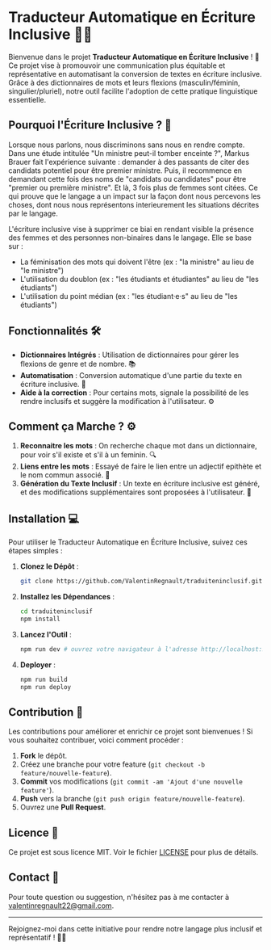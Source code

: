 # Traducteur Automatique en Écriture Inclusive 🌈✨

Bienvenue dans le projet **Traducteur Automatique en Écriture Inclusive** ! 🎉 Ce projet vise à promouvoir une communication plus équitable et représentative en automatisant la conversion de textes en écriture inclusive. Grâce à des dictionnaires de mots et leurs flexions (masculin/féminin, singulier/pluriel), notre outil facilite l'adoption de cette pratique linguistique essentielle.

## Pourquoi l'Écriture Inclusive ? 🤔

Lorsque nous parlons, nous discriminons sans nous en rendre compte. Dans une étude intitulée "Un ministre peut-il tomber enceinte ?", Markus Brauer fait l'expérience suivante : demander à des passants de citer des candidats potentiel pour être premier ministre. Puis, il recommence en demandant cette fois des noms de "candidats ou candidates" pour être "premier ou première ministre". Et là, 3 fois plus de femmes sont citées. Ce qui prouve que le langage a un impact sur la façon dont nous percevons les choses, dont nous nous représentons interieurement les situations décrites par le langage.

L'écriture inclusive vise à supprimer ce biai en rendant visible la présence des femmes et des personnes non-binaires dans le langage.
Elle se base sur :
- La féminisation des mots qui doivent l'être (ex : "la ministre" au lieu de "le ministre")
- L'utilisation du doublon (ex : "les étudiants et étudiantes" au lieu de "les étudiants")
- L'utilisation du point médian (ex : "les étudiant·e·s" au lieu de "les étudiants")

## Fonctionnalités 🛠️

- **Dictionnaires Intégrés** : Utilisation de dictionnaires pour gérer les flexions de genre et de nombre. 📚
- **Automatisation** : Conversion automatique d'une partie du texte en écriture inclusive. 🤖
- **Aide à la correction** : Pour certains mots, signale la possibilité de les rendre inclusifs et suggère la modification à l'utilisateur. ⚙️

## Comment ça Marche ? ⚙️

1. **Reconnaitre les mots** : On recherche chaque mot dans un dictionnaire, pour voir s'il existe et s'il à un feminin. 🔍
2. **Liens entre les mots** : Essayé de faire le lien entre un adjectif epithète et le nom commun associé. 📜
3. **Génération du Texte Inclusif** : Un texte en écriture inclusive est généré, et des modifications supplémentaires sont proposées à l'utilisateur. 📝

## Installation 💻

Pour utiliser le Traducteur Automatique en Écriture Inclusive, suivez ces étapes simples :

1. **Clonez le Dépôt** :
   ```bash
   git clone https://github.com/ValentinRegnault/traduiteninclusif.git
   ```

2. **Installez les Dépendances** :
   ```bash
   cd traduiteninclusif
   npm install
   ```

3. **Lancez l'Outil** :
   ```bash
   npm run dev # ouvrez votre navigateur à l'adresse http://localhost:5173 !
   ```

4. **Deployer** :
   ```bash
   npm run build
   npm run deploy
   ```

## Contribution 🤝

Les contributions pour améliorer et enrichir ce projet sont bienvenues ! Si vous souhaitez contribuer, voici comment procéder :

1. **Fork** le dépôt.
2. Créez une branche pour votre feature (`git checkout -b feature/nouvelle-feature`).
3. **Commit** vos modifications (`git commit -am 'Ajout d'une nouvelle feature'`).
4. **Push** vers la branche (`git push origin feature/nouvelle-feature`).
5. Ouvrez une **Pull Request**.

## Licence 📜

Ce projet est sous licence MIT. Voir le fichier [LICENSE](LICENSE) pour plus de détails.

## Contact 📧

Pour toute question ou suggestion, n'hésitez pas à me contacter à [valentinregnault22@gmail.com](mailto:valentinregnault22@gmail.com).

---

Rejoignez-moi dans cette initiative pour rendre notre langage plus inclusif et représentatif ! 🌈✨